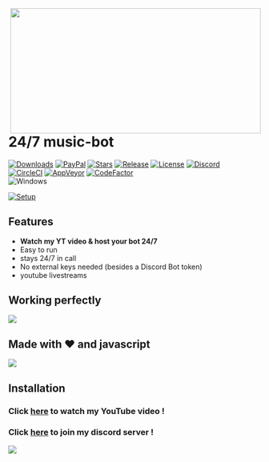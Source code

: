 <img align="right" src="https://github.com/mrmotchy/stuff/blob/main/Kopie%20von%20Black%20and%20Red%20Gaming%20YouTube%20Channel%20Art%20(7).png?raw=true" height="250" width="500">

# 24/7 music-bot

[![Downloads](https://img.shields.io/github/downloads/jagrosh/MusicBot/total.svg)](https://discord.gg/9ZrzNkzeN4)
[![PayPal](https://img.shields.io/badge/donate-PayPal-104098.svg?style=plastic&logo=PayPal)](https://paypal.me/mrmotchy)
[![Stars](https://img.shields.io/github/stars/jagrosh/MusicBot.svg)](https://discord.gg/9ZrzNkzeN4)
[![Release](https://img.shields.io/github/release/jagrosh/MusicBot.svg)](https://discord.gg/9ZrzNkzeN4)
[![License](https://img.shields.io/github/license/jagrosh/MusicBot.svg)](https://discord.gg/9ZrzNkzeN4)
[![Discord](https://discordapp.com/api/guilds/147698382092238848/widget.png)](https://discord.gg/9ZrzNkzeN4)<br>
[![CircleCI](https://img.shields.io/circleci/project/github/jagrosh/MusicBot/master.svg)](https://discord.gg/9ZrzNkzeN4)
[![AppVeyor](https://ci.appveyor.com/api/projects/status/gdu6nyte5psj6xfk/branch/master?svg=true)](https://discord.gg/9ZrzNkzeN4)
[![CodeFactor](https://www.codefactor.io/repository/github/jagrosh/musicbot/badge)](https://discord.gg/9ZrzNkzeN4)
<br>![Windows](https://github.com/danielkrupinski/Osiris/workflows/Windows/badge.svg?branch=master&event=push)

[![Setup](http://i.imgur.com/VvXYp5j.png)](https://www.youtube.com/channel/UCmkPzf-eAJsiuCh-5kz4Abw)

## Features
  * **Watch my YT video & host your bot 24/7**
  * Easy to run
  * stays 24/7 in call
  * No external keys needed (besides a Discord Bot token)
  * youtube livestreams

## Working perfectly

![](https://i.imgur.com/0zavVvL.gif)
  
  
## Made with ❤️ and javascript

![](https://imgur.com/0zavVvL.gif)

## Installation


 ### Click [here](https://www.youtube.com/channel/UCmkPzf-eAJsiuCh-5kz4Abw) to watch my YouTube video !


 ### Click [here](https://dsc.gg/dst74) to join my discord server !

![](https://imagepool.yourfone.de/v2/page/magazin/discord-app/v18244-page-magazin-discord-app-header/v18244-page-magazin-discord-app-header-1200px.jpg)
